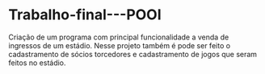 # Trabalho-final---POOI
Criação de um programa com principal funcionalidade a venda de ingressos de um estádio.
Nesse projeto também é pode ser feito o cadastramento de sócios torcedores e cadastramento de jogos que seram feitos no estádio.
